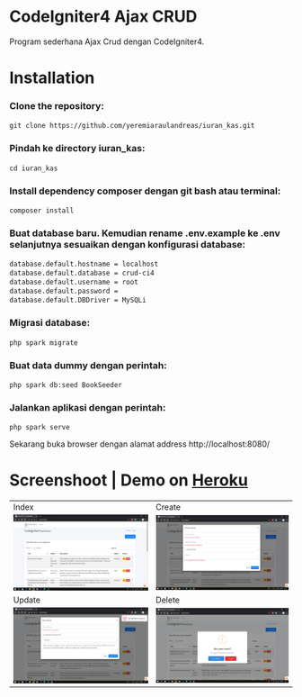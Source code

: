 # CodeIgniter4 Ajax CRUD

Program sederhana Ajax Crud dengan CodeIgniter4. 

# Installation
### Clone the repository:
```
git clone https://github.com/yeremiaraulandreas/iuran_kas.git
```

### Pindah ke directory iuran_kas:
```
cd iuran_kas
```

### Install dependency composer dengan git bash atau terminal:
```
composer install
```

### Buat database baru. Kemudian rename .env.example ke .env selanjutnya sesuaikan dengan konfigurasi database:
```
database.default.hostname = localhost
database.default.database = crud-ci4
database.default.username = root
database.default.password = 
database.default.DBDriver = MySQLi
```

### Migrasi database:
```
php spark migrate
```

### Buat data dummy dengan perintah:
```
php spark db:seed BookSeeder
```

### Jalankan aplikasi dengan perintah:
```
php spark serve
``` 

Sekarang buka browser dengan alamat address http://localhost:8080/

# Screenshoot | Demo on [Heroku](https://crud-codeigniter4.herokuapp.com)
|   |   |
| ------------- | ------------- |
| Index  |  Create |
| ![Image of login](public/1.png)| ![Image of Index](public/2.png)|
| Update  |  Delete |
| ![Image of Index](public/3.png)| ![Image of Index](public/4.png) |
